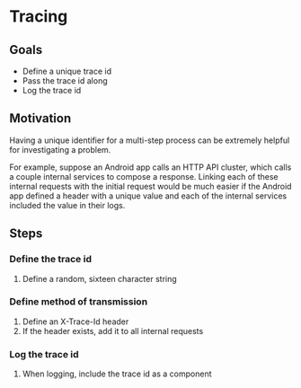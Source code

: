 # Tracing

## Goals

* Define a unique trace id
* Pass the trace id along
* Log the trace id

## Motivation

Having a unique identifier for a multi-step process can be extremely helpful for investigating a problem.

For example, suppose an Android app calls an HTTP API cluster, which calls a couple internal services to compose a response. Linking each of these internal requests with the initial request would be much easier if the Android app defined a header with a unique value and each of the internal services included the value in their logs.

## Steps

### Define the trace id

1. Define a random, sixteen character string

### Define method of transmission

1. Define an X-Trace-Id header
1. If the header exists, add it to all internal requests

### Log the trace id

1. When logging, include the trace id as a component
